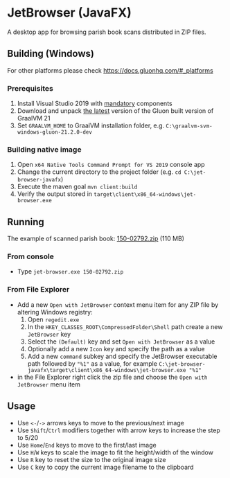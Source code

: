 # JetBrowser (JavaFX)
A desktop app for browsing parish book scans distributed in ZIP files.

## Building (Windows)
For other platforms please check https://docs.gluonhq.com/#_platforms

### Prerequisites
1. Install Visual Studio 2019 with [mandatory](https://docs.gluonhq.com/#platforms_windows) components
2. Download and unpack [the latest](https://github.com/gluonhq/graal/releases/latest) version of the Gluon built version of GraalVM 21
3. Set `GRAALVM_HOME` to GraalVM installation folder, e.g. `C:\graalvm-svm-windows-gluon-21.2.0-dev` 

### Building native image
1. Open `x64 Native Tools Command Prompt for VS 2019` console app
2. Change the current directory to the project folder (e.g. `cd C:\jet-browser-javafx`)
3. Execute the maven goal `mvn client:build`
4. Verify the output stored in `target\client\x86_64-windows\jet-browser.exe`

## Running
The example of scanned parish book: [150-02792.zip](http://88.146.158.154:8083/150-02792.zip) (110 MB)

### From console
- Type `jet-browser.exe 150-02792.zip`

### From File Explorer
- Add a new `Open with JetBrowser` context menu item for any ZIP file by altering Windows registry:
  1. Open `regedit.exe`
  2. In the `HKEY_CLASSES_ROOT\CompressedFolder\Shell` path create a new `JetBrowser` key 
  3. Select the `(Default)` key and set `Open with JetBrowser` as a value
  4. Optionally add a new `Icon` key and specify the path as a value
  5. Add a new `command` subkey and specify the JetBrowser executable path followed by `"%1"` as a value, 
     for example `C:\jet-browser-javafx\target\client\x86_64-windows\jet-browser.exe "%1"`
- in the File Explorer right click the zip file and choose the `Open with JetBrowser` menu item

## Usage
- Use `<-`/`->` arrows keys to move to the previous/next image
- Use `Shift`/`Ctrl` modifiers together with arrow keys to increase the step to 5/20  
- Use `Home`/`End` keys to move to the first/last image
- Use `H`/`W` keys to scale the image to fit the height/width of the window
- Use `R` key to reset the size to the original image size
- Use `C` key to copy the current image filename to the clipboard